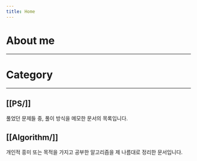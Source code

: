 ```yaml
---
title: Home
---
```

# About me
---




# Category
---
## [[PS/]]
풀었던 문제들 중, 풀이 방식을 메모한 문서의 목록입니다.

## [[Algorithm/]]
개인적 흥미 또는 목적을 가지고 공부한 알고리즘을 제 나름대로 정리한 문서입니다.

